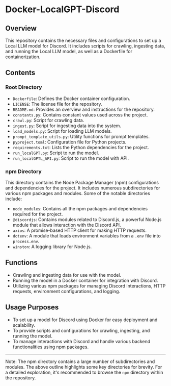 # Docker-LocalGPT-Discord

## Overview
This repository contains the necessary files and configurations to set up a Local LLM model for Discord. It includes scripts for crawling, ingesting data, and running the Local LLM model, as well as a Dockerfile for containerization.

## Contents

### Root Directory
- `Dockerfile`: Defines the Docker container configuration.
- `LICENSE`: The license file for the repository.
- `README.md`: Provides an overview and instructions for the repository.
- `constants.py`: Contains constant values used across the project.
- `crawl.py`: Script for crawling data.
- `ingest.py`: Script for ingesting data into the system.
- `load_models.py`: Script for loading LLM models.
- `prompt_template_utils.py`: Utility functions for prompt templates.
- `pyproject.toml`: Configuration file for Python projects.
- `requirements.txt`: Lists the Python dependencies for the project.
- `run_localGPT.py`: Script to run the model.
- `run_localGPTL_API.py`: Script to run the model with API.

### npm Directory
This directory contains the Node Package Manager (npm) configurations and dependencies for the project. It includes numerous subdirectories for various npm packages and modules. Some of the notable directories include:
- `node_modules`: Contains all the npm packages and dependencies required for the project.
- `@discordjs`: Contains modules related to Discord.js, a powerful Node.js module that allows interaction with the Discord API.
- `axios`: A promise-based HTTP client for making HTTP requests.
- `dotenv`: A module that loads environment variables from a `.env` file into `process.env`.
- `winston`: A logging library for Node.js.

## Functions
- Crawling and ingesting data for use with the  model.
- Running the model in a Docker container for integration with Discord.
- Utilizing various npm packages for managing Discord interactions, HTTP requests, environment configurations, and logging.

## Usage Purposes
- To set up a model for Discord using Docker for easy deployment and scalability.
- To provide scripts and configurations for crawling, ingesting, and running the model.
- To manage interactions with Discord and handle various backend functionalities using npm packages.

---

Note: The npm directory contains a large number of subdirectories and modules. The above outline highlights some key directories for brevity. For a detailed exploration, it's recommended to browse the `npm` directory within the repository.
